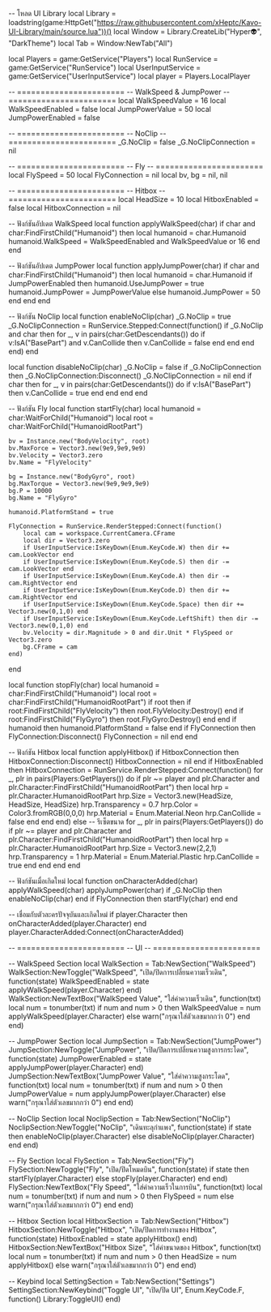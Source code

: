 -- โหลด UI Library
local Library = loadstring(game:HttpGet("https://raw.githubusercontent.com/xHeptc/Kavo-UI-Library/main/source.lua"))()
local Window = Library.CreateLib("Hyper👽", "DarkTheme")
local Tab = Window:NewTab("All")

local Players = game:GetService("Players")
local RunService = game:GetService("RunService")
local UserInputService = game:GetService("UserInputService")
local player = Players.LocalPlayer

-- =======================
-- WalkSpeed & JumpPower
-- =======================
local WalkSpeedValue = 16
local WalkSpeedEnabled = false
local JumpPowerValue = 50
local JumpPowerEnabled = false

-- =======================
-- NoClip
-- =======================
_G.NoClip = false
_G.NoClipConnection = nil

-- =======================
-- Fly
-- =======================
local FlySpeed = 50
local FlyConnection = nil
local bv, bg = nil, nil

-- =======================
-- Hitbox
-- =======================
local HeadSize = 10
local HitboxEnabled = false
local HitboxConnection = nil

-- ฟังก์ชันอัปเดต WalkSpeed
local function applyWalkSpeed(char)
    if char and char:FindFirstChild("Humanoid") then
        local humanoid = char.Humanoid
        humanoid.WalkSpeed = WalkSpeedEnabled and WalkSpeedValue or 16
    end
end

-- ฟังก์ชันอัปเดต JumpPower
local function applyJumpPower(char)
    if char and char:FindFirstChild("Humanoid") then
        local humanoid = char.Humanoid
        if JumpPowerEnabled then
            humanoid.UseJumpPower = true
            humanoid.JumpPower = JumpPowerValue
        else
            humanoid.JumpPower = 50
        end
    end
end

-- ฟังก์ชัน NoClip
local function enableNoClip(char)
    _G.NoClip = true
    _G.NoClipConnection = RunService.Stepped:Connect(function()
        if _G.NoClip and char then
            for _, v in pairs(char:GetDescendants()) do
                if v:IsA("BasePart") and v.CanCollide then
                    v.CanCollide = false
                end
            end
        end
    end)
end

local function disableNoClip(char)
    _G.NoClip = false
    if _G.NoClipConnection then
        _G.NoClipConnection:Disconnect()
        _G.NoClipConnection = nil
    end
    if char then
        for _, v in pairs(char:GetDescendants()) do
            if v:IsA("BasePart") then
                v.CanCollide = true
            end
        end
    end
end

-- ฟังก์ชัน Fly
local function startFly(char)
    local humanoid = char:WaitForChild("Humanoid")
    local root = char:WaitForChild("HumanoidRootPart")

    bv = Instance.new("BodyVelocity", root)
    bv.MaxForce = Vector3.new(9e9,9e9,9e9)
    bv.Velocity = Vector3.zero
    bv.Name = "FlyVelocity"

    bg = Instance.new("BodyGyro", root)
    bg.MaxTorque = Vector3.new(9e9,9e9,9e9)
    bg.P = 10000
    bg.Name = "FlyGyro"

    humanoid.PlatformStand = true

    FlyConnection = RunService.RenderStepped:Connect(function()
        local cam = workspace.CurrentCamera.CFrame
        local dir = Vector3.zero
        if UserInputService:IsKeyDown(Enum.KeyCode.W) then dir += cam.LookVector end
        if UserInputService:IsKeyDown(Enum.KeyCode.S) then dir -= cam.LookVector end
        if UserInputService:IsKeyDown(Enum.KeyCode.A) then dir -= cam.RightVector end
        if UserInputService:IsKeyDown(Enum.KeyCode.D) then dir += cam.RightVector end
        if UserInputService:IsKeyDown(Enum.KeyCode.Space) then dir += Vector3.new(0,1,0) end
        if UserInputService:IsKeyDown(Enum.KeyCode.LeftShift) then dir -= Vector3.new(0,1,0) end
        bv.Velocity = dir.Magnitude > 0 and dir.Unit * FlySpeed or Vector3.zero
        bg.CFrame = cam
    end)
end

local function stopFly(char)
    local humanoid = char:FindFirstChild("Humanoid")
    local root = char:FindFirstChild("HumanoidRootPart")
    if root then
        if root:FindFirstChild("FlyVelocity") then root.FlyVelocity:Destroy() end
        if root:FindFirstChild("FlyGyro") then root.FlyGyro:Destroy() end
    end
    if humanoid then humanoid.PlatformStand = false end
    if FlyConnection then FlyConnection:Disconnect() FlyConnection = nil end
end

-- ฟังก์ชัน Hitbox
local function applyHitbox()
    if HitboxConnection then HitboxConnection:Disconnect() HitboxConnection = nil end
    if HitboxEnabled then
        HitboxConnection = RunService.RenderStepped:Connect(function()
            for _, plr in pairs(Players:GetPlayers()) do
                if plr ~= player and plr.Character and plr.Character:FindFirstChild("HumanoidRootPart") then
                    local hrp = plr.Character.HumanoidRootPart
                    hrp.Size = Vector3.new(HeadSize, HeadSize, HeadSize)
                    hrp.Transparency = 0.7
                    hrp.Color = Color3.fromRGB(0,0,0)
                    hrp.Material = Enum.Material.Neon
                    hrp.CanCollide = false
                end
            end
        end)
    else
        -- รีเซ็ตขนาด
        for _, plr in pairs(Players:GetPlayers()) do
            if plr ~= player and plr.Character and plr.Character:FindFirstChild("HumanoidRootPart") then
                local hrp = plr.Character.HumanoidRootPart
                hrp.Size = Vector3.new(2,2,1)
                hrp.Transparency = 1
                hrp.Material = Enum.Material.Plastic
                hrp.CanCollide = true
            end
        end
    end
end

-- ฟังก์ชันเมื่อเกิดใหม่
local function onCharacterAdded(char)
    applyWalkSpeed(char)
    applyJumpPower(char)
    if _G.NoClip then enableNoClip(char) end
    if FlyConnection then startFly(char) end
end

-- เชื่อมกับตัวละครปัจจุบันและเกิดใหม่
if player.Character then onCharacterAdded(player.Character) end
player.CharacterAdded:Connect(onCharacterAdded)

-- =======================
-- UI
-- =======================

-- WalkSpeed Section
local WalkSection = Tab:NewSection("WalkSpeed")
WalkSection:NewToggle("WalkSpeed", "เปิด/ปิดการเปลี่ยนความเร็วเดิน", function(state)
    WalkSpeedEnabled = state
    applyWalkSpeed(player.Character)
end)
WalkSection:NewTextBox("WalkSpeed Value", "ใส่ค่าความเร็วเดิน", function(txt)
    local num = tonumber(txt)
    if num and num > 0 then
        WalkSpeedValue = num
        applyWalkSpeed(player.Character)
    else warn("กรุณาใส่ตัวเลขมากกว่า 0") end
end)

-- JumpPower Section
local JumpSection = Tab:NewSection("JumpPower")
JumpSection:NewToggle("JumpPower", "เปิด/ปิดการเปลี่ยนความสูงการกระโดด", function(state)
    JumpPowerEnabled = state
    applyJumpPower(player.Character)
end)
JumpSection:NewTextBox("JumpPower Value", "ใส่ค่าความสูงกระโดด", function(txt)
    local num = tonumber(txt)
    if num and num > 0 then
        JumpPowerValue = num
        applyJumpPower(player.Character)
    else warn("กรุณาใส่ตัวเลขมากกว่า 0") end
end)

-- NoClip Section
local NoclipSection = Tab:NewSection("NoClip")
NoclipSection:NewToggle("NoClip", "เดินทะลุกำแพง", function(state)
    if state then enableNoClip(player.Character) else disableNoClip(player.Character) end
end)

-- Fly Section
local FlySection = Tab:NewSection("Fly")
FlySection:NewToggle("Fly", "เปิด/ปิดโหมดบิน", function(state)
    if state then startFly(player.Character) else stopFly(player.Character) end
end)
FlySection:NewTextBox("Fly Speed", "ใส่ค่าความเร็วในการบิน", function(txt)
    local num = tonumber(txt)
    if num and num > 0 then FlySpeed = num else warn("กรุณาใส่ตัวเลขมากกว่า 0") end
end)

-- Hitbox Section
local HitboxSection = Tab:NewSection("Hitbox")
HitboxSection:NewToggle("Hitbox", "เปิด/ปิดการทำงานของ Hitbox", function(state)
    HitboxEnabled = state
    applyHitbox()
end)
HitboxSection:NewTextBox("Hitbox Size", "ใส่ค่าขนาดของ Hitbox", function(txt)
    local num = tonumber(txt)
    if num and num > 0 then
        HeadSize = num
        applyHitbox()
    else warn("กรุณาใส่ตัวเลขมากกว่า 0") end
end)

-- Keybind
local SettingSection = Tab:NewSection("Settings")
SettingSection:NewKeybind("Toggle UI", "เปิด/ปิด UI", Enum.KeyCode.F, function()
    Library:ToggleUI()
end)
